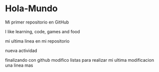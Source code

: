 # Hola-Mundo

Mi primer repositorio en GitHub

I like learning, code, games and food

mi ultima linea en mi repositorio 

nueva actividad

finalizando con github
modifico listas
para realizar mi ultima modificacion
una linea mas
